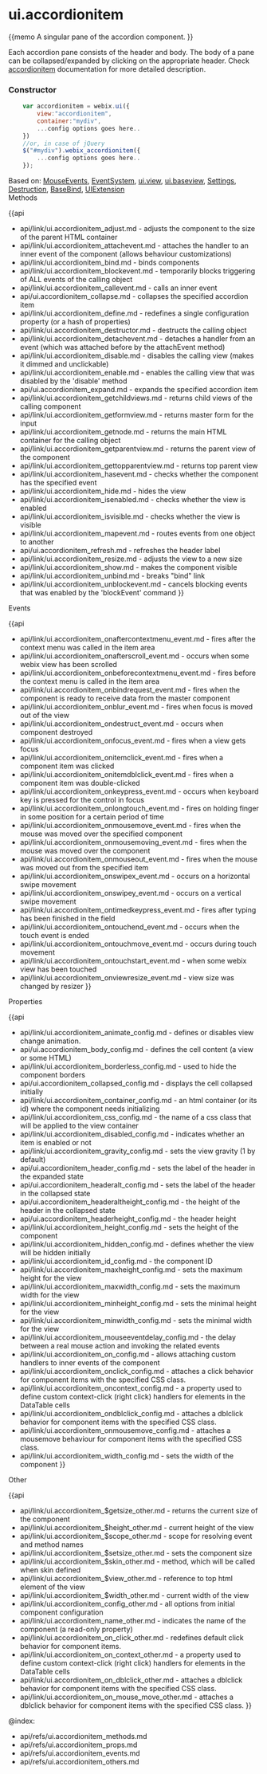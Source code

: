 ui.accordionitem 
=============


{{memo A singular pane of the accordion component. }}

Each accordion pane consists of the header and body. The body of a pane can be collapsed/expanded by clicking on the appropriate header. Check [accordionitem](desktop/accordionitem.md) documentation for more detailed description.

### Constructor

~~~js
	var accordionitem = webix.ui({
		view:"accordionitem", 
		container:"mydiv", 
		...config options goes here..
	})
	//or, in case of jQuery
	$("#mydiv").webix_accordionitem({
		...config options goes here..
	});
~~~

<div class='webixdoc_parents'><span>Based on: </span>
<a href="api/refs/mouseevents.md">MouseEvents</a>, <a href="api/refs/eventsystem.md">EventSystem</a>, <a href="api/refs/ui.view.md">ui.view</a>, <a href="api/refs/ui.baseview.md">ui.baseview</a>, <a href="api/refs/settings.md">Settings</a>, <a href="api/refs/destruction.md">Destruction</a>, <a href="api/refs/basebind.md">BaseBind</a>, <a href="api/refs/uiextension.md">UIExtension</a></div>


<div class='h2'>Methods</div>

{{api
- api/link/ui.accordionitem_adjust.md - adjusts the component to the size of the parent HTML container
- api/link/ui.accordionitem_attachevent.md - attaches the handler to an inner event of the component (allows behaviour customizations)
- api/link/ui.accordionitem_bind.md - binds components
- api/link/ui.accordionitem_blockevent.md - temporarily blocks triggering of ALL events of the calling object
- api/link/ui.accordionitem_callevent.md - calls an inner event
- api/ui.accordionitem_collapse.md - collapses the specified accordion item
- api/link/ui.accordionitem_define.md - redefines a single configuration property (or a hash of properties)
- api/link/ui.accordionitem_destructor.md - destructs the calling object
- api/link/ui.accordionitem_detachevent.md - detaches a handler from an event (which was attached before by the attachEvent method)
- api/link/ui.accordionitem_disable.md - disables the calling view (makes it dimmed and unclickable)
- api/link/ui.accordionitem_enable.md - enables the calling view that was disabled by the 'disable' method
- api/ui.accordionitem_expand.md - expands the specified accordion item
- api/link/ui.accordionitem_getchildviews.md - returns child views of the calling component
- api/link/ui.accordionitem_getformview.md - returns master form for the input
- api/link/ui.accordionitem_getnode.md - returns the main HTML container for the calling object
- api/link/ui.accordionitem_getparentview.md - returns the parent view of the component
- api/link/ui.accordionitem_gettopparentview.md - returns top parent view
- api/link/ui.accordionitem_hasevent.md - checks whether the component has the specified event
- api/link/ui.accordionitem_hide.md - hides the view
- api/link/ui.accordionitem_isenabled.md - checks whether the view is enabled
- api/link/ui.accordionitem_isvisible.md - checks whether the view is visible
- api/link/ui.accordionitem_mapevent.md - routes events from one object to another
- api/ui.accordionitem_refresh.md - refreshes the header label
- api/link/ui.accordionitem_resize.md - adjusts the view to a new size
- api/link/ui.accordionitem_show.md - makes the component visible
- api/link/ui.accordionitem_unbind.md - breaks "bind" link
- api/link/ui.accordionitem_unblockevent.md - cancels blocking events that was enabled by the 'blockEvent' command
}}


<div class='h2'>Events</div>


{{api
- api/link/ui.accordionitem_onaftercontextmenu_event.md - fires after the context menu was called in the item area
- api/link/ui.accordionitem_onafterscroll_event.md - occurs when some webix view has been scrolled
- api/link/ui.accordionitem_onbeforecontextmenu_event.md - fires before the context menu is called in the item area
- api/link/ui.accordionitem_onbindrequest_event.md - fires when the component is ready to receive data from the master component
- api/link/ui.accordionitem_onblur_event.md - fires when focus is moved out of the view
- api/link/ui.accordionitem_ondestruct_event.md - occurs when component destroyed
- api/link/ui.accordionitem_onfocus_event.md - fires when a view gets focus
- api/link/ui.accordionitem_onitemclick_event.md - fires when a component item was clicked
- api/link/ui.accordionitem_onitemdblclick_event.md - fires when a component item was double-clicked
- api/link/ui.accordionitem_onkeypress_event.md - occurs when keyboard key is pressed for the control in focus
- api/link/ui.accordionitem_onlongtouch_event.md - fires on holding finger in some position for a certain period of time
- api/link/ui.accordionitem_onmousemove_event.md - fires when the mouse was moved over the specified component
- api/link/ui.accordionitem_onmousemoving_event.md - fires when the mouse was moved over the component
- api/link/ui.accordionitem_onmouseout_event.md - fires when the mouse was moved out from the specified item
- api/link/ui.accordionitem_onswipex_event.md - occurs on a horizontal swipe movement
- api/link/ui.accordionitem_onswipey_event.md - occurs on a vertical swipe movement
- api/link/ui.accordionitem_ontimedkeypress_event.md - fires after typing has been finished in the field
- api/link/ui.accordionitem_ontouchend_event.md - occurs when the touch event is ended
- api/link/ui.accordionitem_ontouchmove_event.md - occurs during touch movement
- api/link/ui.accordionitem_ontouchstart_event.md - when some webix view has been touched
- api/link/ui.accordionitem_onviewresize_event.md - view size was changed by resizer
}}


<div class='h2'>Properties</div>

{{api
- api/link/ui.accordionitem_animate_config.md - defines or disables view change animation.
- api/ui.accordionitem_body_config.md - defines the cell content (a view or some HTML)
- api/link/ui.accordionitem_borderless_config.md - used to hide the component borders
- api/ui.accordionitem_collapsed_config.md - displays the cell collapsed initially
- api/link/ui.accordionitem_container_config.md - an html container (or its id) where the component needs initializing
- api/link/ui.accordionitem_css_config.md - the name of a css class that will be applied to the view container
- api/link/ui.accordionitem_disabled_config.md - indicates whether an item is enabled or not
- api/link/ui.accordionitem_gravity_config.md - sets the view gravity (1 by default)
- api/ui.accordionitem_header_config.md - sets the label of the header in the expanded state
- api/ui.accordionitem_headeralt_config.md - sets the label of the header in the collapsed state
- api/ui.accordionitem_headeraltheight_config.md - the height of the header in the collapsed state
- api/ui.accordionitem_headerheight_config.md - the header height
- api/link/ui.accordionitem_height_config.md - sets the height of the component
- api/link/ui.accordionitem_hidden_config.md - defines whether the view will be hidden initially
- api/link/ui.accordionitem_id_config.md - the component ID
- api/link/ui.accordionitem_maxheight_config.md - sets the maximum height for the view
- api/link/ui.accordionitem_maxwidth_config.md - sets the maximum width for the view
- api/link/ui.accordionitem_minheight_config.md - sets the minimal height for the view
- api/link/ui.accordionitem_minwidth_config.md - sets the minimal width for the view
- api/link/ui.accordionitem_mouseeventdelay_config.md - the delay between a real mouse action and invoking the related events
- api/link/ui.accordionitem_on_config.md - allows attaching custom handlers to inner events of the component
- api/link/ui.accordionitem_onclick_config.md - attaches a click behavior for component items with the specified CSS class.
- api/link/ui.accordionitem_oncontext_config.md - a property used to define custom context-click (right click) handlers for elements in the DataTable cells<br>
- api/link/ui.accordionitem_ondblclick_config.md - attaches a dblclick behavior for component items with the specified CSS class.
- api/link/ui.accordionitem_onmousemove_config.md - attaches a mousemove behaviour for component items with the specified CSS class.
- api/link/ui.accordionitem_width_config.md - sets the width of the component
}}





<div class='h2'>Other</div>


{{api
- api/link/ui.accordionitem_$getsize_other.md - returns the current size of the component
- api/link/ui.accordionitem_$height_other.md - current height of the view
- api/link/ui.accordionitem_$scope_other.md - scope for resolving event and method names
- api/link/ui.accordionitem_$setsize_other.md - sets the component size
- api/link/ui.accordionitem_$skin_other.md - method, which will be called when skin defined
- api/link/ui.accordionitem_$view_other.md - reference to top html element of the view
- api/link/ui.accordionitem_$width_other.md - current width of the view
- api/link/ui.accordionitem_config_other.md - all options from initial component configuration
- api/link/ui.accordionitem_name_other.md - indicates the name of the component (a read-only property)
- api/link/ui.accordionitem_on_click_other.md - redefines default click behavior for component items.
- api/link/ui.accordionitem_on_context_other.md - a property used to define custom context-click (right click) handlers for elements in the DataTable cells<br>
- api/link/ui.accordionitem_on_dblclick_other.md - attaches a dblclick behavior for component items with the specified CSS class.
- api/link/ui.accordionitem_on_mouse_move_other.md - attaches a dblclick behavior for component items with the specified CSS class.
}}


@index:
- api/refs/ui.accordionitem_methods.md
- api/refs/ui.accordionitem_props.md
- api/refs/ui.accordionitem_events.md
- api/refs/ui.accordionitem_others.md

